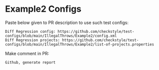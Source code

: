 # Example2 Configs
Paste below given to PR description to use such test configs:
```
Diff Regression config: https://github.com/checkstyle/test-configs/blob/main/IllegalThrows/Example2/config.xml
Diff Regression projects: https://github.com/checkstyle/test-configs/blob/main/IllegalThrows/Example2/list-of-projects.properties
```
Make comment in PR:
```
Github, generate report
```
